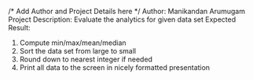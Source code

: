 /* Add Author and Project Details here */
Author: Manikandan Arumugam
Project Description: 
Evaluate the analytics for given data set 
Expected Result:
1. Compute min/max/mean/median 
2. Sort the data set from large to small
3. Round down to nearest integer if needed
4. Print all data to the screen in nicely formatted presentation

